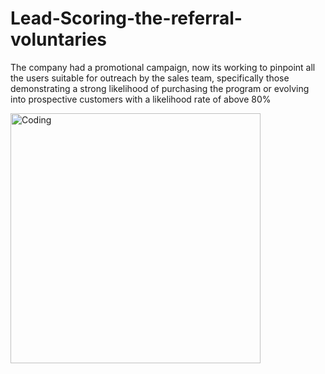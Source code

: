 # Lead-Scoring-the-referral-voluntaries
The company had a promotional campaign, now its working to pinpoint all the users suitable for outreach by the sales team, specifically those demonstrating a strong likelihood of purchasing the program or evolving into prospective customers with a likelihood rate of above 80%

<img align="center" alt="Coding" width="400" src="https://i.gifer.com/7Ct0.gif">

